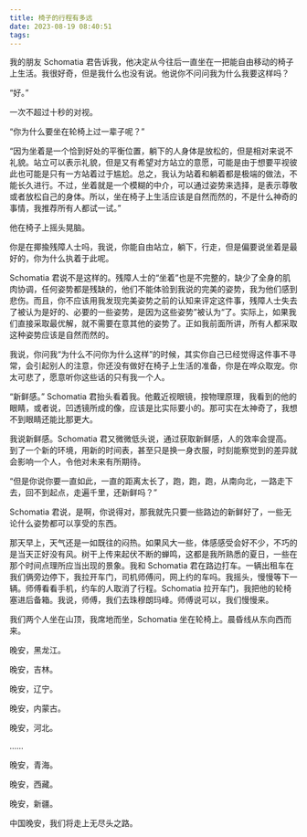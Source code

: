 ```yaml
---
title: 椅子的行程有多远
date: 2023-08-19 08:40:51
tags:
---
```


我的朋友 Schomatia 君告诉我，他决定从今往后一直坐在一把能自由移动的椅子上生活。我很好奇，但是我什么也没有说。他说你不问问我为什么我要这样吗？

“好。”

一次不超过十秒的对视。

“你为什么要坐在轮椅上过一辈子呢？”

“因为坐着是一个恰到好处的平衡位置，躺下的人身体是放松的，但是相对来说不礼貌。站立可以表示礼貌，但是又有希望对方站立的意愿，可能是由于想要平视彼此也可能是只有一方站着过于尴尬。总之，我认为站着和躺着都是极端的做法，不能长久进行。不过，坐着就是一个模糊的中介，可以通过姿势来选择，是表示尊敬或者放松自己的身体。所以，坐在椅子上生活应该是自然而然的，不是什么神奇的事情，我推荐所有人都试一试。”

他在椅子上摇头晃脑。

你是在揶揄残障人士吗，我说，你能自由站立，躺下，行走，但是偏要说坐着是最好的，你为什么执着于此呢。

Schomatia 君说不是这样的。残障人士的“坐着”也是不完整的，缺少了全身的肌肉协调，任何姿势都是残缺的，他们不能体验到我说的完美的姿势，我为他们感到悲伤。而且，你不应该用我发现完美姿势之前的认知来评定这件事，残障人士失去了被认为是好的、必要的一些姿势，是因为这些姿势”被认为“了。实际上，如果我们直接采取最优解，就不需要在意其他的姿势了。正如我前面所讲，所有人都采取这种姿势应该是自然而然的。

我说，你问我“为什么不问你为什么这样”的时候，其实你自己已经觉得这件事不寻常，会引起别人的注意，你还没有做好在椅子上生活的准备，你是在哗众取宠。你太可悲了，愿意听你这些话的只有我一个人。

“新鲜感。” Schomatia 君抬头看着我。他戴近视眼镜，按物理原理，我看到的他的眼睛，或者说，凹透镜所成的像，应该是比实际要小的。那可实在太神奇了，我想不到眼睛还能比那更大。

我说新鲜感。Schomatia 君又微微低头说，通过获取新鲜感，人的效率会提高。到了一个新的环境，用新的时间表，甚至只是换一身衣服，时刻能察觉到的差异就会影响一个人，令他对未来有所期待。

“但是你说你要一直如此，一直的距离太长了，跑，跑，跑，从南向北，一路走下去，回不到起点，走遍千里，还新鲜吗？”

Schomatia 君说，是啊，你说得对，那我就先只要一些路边的新鲜好了，一些无论什么姿势都可以享受的东西。

那天早上，天气还是一如既往的闷热。如果风大一些，体感感受会好不少，不巧的是当天正好没有风。树干上传来起伏不断的蝉鸣，这都是我所熟悉的夏日，一些在那个时间点理所应当出现的景象。我和 Schomatia 君在路边打车。一辆出租车在我们俩旁边停下，我拉开车门，司机师傅问，网上约的车吗。我摇头，慢慢等下一辆。师傅看看手机，约车的人取消了行程。Schomatia 拉开车门，我把他的轮椅塞进后备箱。我说，师傅，我们去珠穆朗玛峰。师傅说可以，我们慢慢来。

我们两个人坐在山顶，我席地而坐，Schomatia 坐在轮椅上。晨昏线从东向西而来。

晚安，黑龙江。

晚安，吉林。

晚安，辽宁。

晚安，内蒙古。

晚安，河北。

……

晚安，青海。

晚安，西藏。

晚安，新疆。

中国晚安，我们将走上无尽头之路。